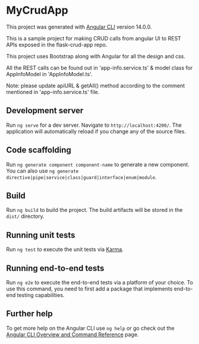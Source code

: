 # MyCrudApp

This project was generated with [Angular CLI](https://github.com/angular/angular-cli) version 14.0.0.

This is a sample project for making CRUD calls from angular UI to REST APIs exposed in the flask-crud-app repo.

This project uses Bootstrap along with Angular for all the design and css.

All the REST calls can be found out in 'app-info.service.ts' & model class for AppInfoModel in 'AppInfoModel.ts'.

Note: please update apiURL & getAll() method according to the comment mentioned in 'app-info.service.ts' file.

## Development server

Run `ng serve` for a dev server. Navigate to `http://localhost:4200/`. The application will automatically reload if you change any of the source files.

## Code scaffolding

Run `ng generate component component-name` to generate a new component. You can also use `ng generate directive|pipe|service|class|guard|interface|enum|module`.

## Build

Run `ng build` to build the project. The build artifacts will be stored in the `dist/` directory.

## Running unit tests

Run `ng test` to execute the unit tests via [Karma](https://karma-runner.github.io).

## Running end-to-end tests

Run `ng e2e` to execute the end-to-end tests via a platform of your choice. To use this command, you need to first add a package that implements end-to-end testing capabilities.

## Further help

To get more help on the Angular CLI use `ng help` or go check out the [Angular CLI Overview and Command Reference](https://angular.io/cli) page.
